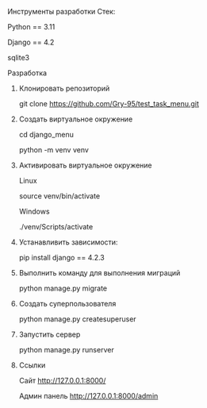 Инструменты разработки
Стек:

Python == 3.11

Django == 4.2

sqlite3

Разработка
1) Клонировать репозиторий 


    git clone https://github.com/Gry-95/test_task_menu.git

2) Создать виртуальное окружение


    cd django_menu

    python -m venv venv


3) Активировать виртуальное окружение


    Linux

    source venv/bin/activate
    
    Windows

    ./venv/Scripts/activate

4) Устанавливить зависимости:


    pip install django == 4.2.3

5) Выполнить команду для выполнения миграций


    python manage.py migrate

6) Создать суперпользователя


    python manage.py createsuperuser
7) Запустить сервер


    python manage.py runserver
8) Ссылки


    Сайт http://127.0.0.1:8000/

    Админ панель http://127.0.0.1:8000/admin